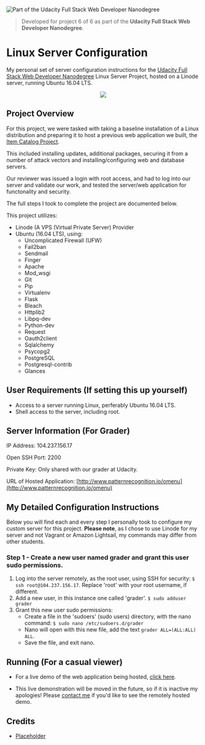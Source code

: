 ![Part of the Udacity Full Stack Web Developer Nanodegree](https://img.shields.io/badge/Udacity-Full%20Stack%20Web%20Developer%20Nanodegree-blue.svg)
> Developed for project 6 of 6 as part of the **Udacity Full Stack Web Developer Nanodegree**.

# Linux Server Configuration
My personal set of server configuration instructions for the  [Udacity Full Stack Web Developer Nanodegree](https://www.udacity.com/uconnect/intensive/full-stack-web-developer-nanodegree) Linux Server Project, hosted on a Linode server, running Ubuntu 16.04 LTS.

<p align="center">
<img src="https://i.imgur.com/cx0bJYF.png">
</p>

## Project Overview

For this project, we were tasked with taking a baseline installation of a Linux distribution and preparing it to host a previous web application we built, the [Item Catalog Project](https://github.com/KayceP/OMenu).

This included installing updates, additional packages, securing it from a number of attack vectors and installing/configuring web and database servers.

Our reviewer was issued a login with root access, and had to log into our server and validate our work, and tested the server/web application for functonality and security.

The full steps I took to complete the project are documented below.

This project utilizes:

- Linode (A VPS (Virtual Private Server) Provider
- Ubuntu (16.04 LTS), using:
  - Uncomplicated Firewall (UFW)
  - Fail2ban
  - Sendmail
  - Finger
  - Apache
  - Mod_wsgi
  - Git
  - Pip
  - Virtualenv
  - Flask
  - Bleach
  - Httplib2
  - Libpq-dev
  - Python-dev
  - Request
  - Oauth2client
  - Sqlalchemy
  - Psycopg2
  - PostgreSQL
  - Postgresql-contrib
  - Glances

## User Requirements (If setting this up yourself)

- Access to a server running Linux, perferably Ubuntu 16.04 LTS.
- Shell access to the server, including root.

## Server Information (For Grader)

IP Address: 104.237.156.17

Open SSH Port: 2200

Private Key: Only shared with our grader at Udacity.

URL of Hosted Application: [http://www.patternrecognition.io/omenu](http://www.patternrecognition.io/omenu)

## My Detailed Configuration Instructions

Below you will find each and every step I personally took to configure my custom server for this project. **Please note**, as I chose to use Linode for my server and not Vagrant or Amazon Lightsail, my commands may differ from other students.

### Step 1 - Create a new user named grader and grant this user sudo permissions.

1. Log into the server remotely, as the root user, using SSH for security: `$ ssh root@104.237.156.17`. Replace 'root' with your root username, if different.
2. Add a new user, in this instance one called 'grader'. `$ sudo adduser grader`
3. Grant this new user sudo permissions:
   * Create a file in the 'sudoers' (sudo users) directory, with the nano command: `$ sudo nano /etc/sudoers.d/grader`
   * Nano will open with this new file, add the text `grader ALL=(ALL:ALL) ALL`.
   * Save the file, and exit nano.


## Running (For a casual viewer)
- For a live demo of the web application being hosted, [click here](http://www.patternrecognition.io/omenu).


- This live demonstration will be moved in the future, so if it is inactive my apologies! Please [contact me](mailto:admin@patternrecognition.io) if you'd like to see the remotely hosted demo.

## Credits
- [Placeholder](Placeholder)
